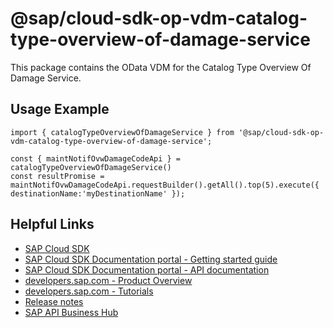 # @sap/cloud-sdk-op-vdm-catalog-type-overview-of-damage-service

This package contains the OData VDM for the Catalog Type Overview Of Damage Service.

## Usage Example
```
import { catalogTypeOverviewOfDamageService } from '@sap/cloud-sdk-op-vdm-catalog-type-overview-of-damage-service';

const { maintNotifOvwDamageCodeApi } = catalogTypeOverviewOfDamageService()
const resultPromise = maintNotifOvwDamageCodeApi.requestBuilder().getAll().top(5).execute({ destinationName:'myDestinationName' });

```

## Helpful Links

- [SAP Cloud SDK](https://github.com/SAP/cloud-sdk-js)
- [SAP Cloud SDK Documentation portal - Getting started guide](https://sap.github.io/cloud-sdk/docs/js/getting-started)
- [SAP Cloud SDK Documentation portal - API documentation](https://sap.github.io/cloud-sdk/docs/js/api)
- [developers.sap.com - Product Overview](https://developers.sap.com/topics/cloud-sdk.html)
- [developers.sap.com - Tutorials](https://developers.sap.com/tutorial-navigator.html?tag=software-product:technology-platform/sap-cloud-sdk&tag=tutorial:type/tutorial&tag=programming-tool:javascript)
- [Release notes](https://help.sap.com/doc/2324e9c3b28748a4ae2ad08166d77675/1.0/en-US/js-index.html)
- [SAP API Business Hub](https://api.sap.com/)
